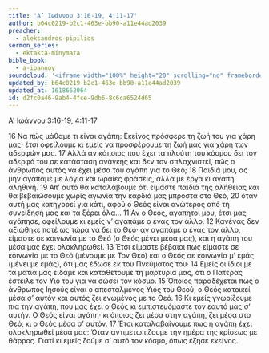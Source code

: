 ```yaml
---
title: 'Α’ Ιωάννου 3:16-19, 4:11-17'
author: b64c0219-b2c1-463e-bb90-a11e44ad2039
preacher:
  - aleksandros-pipilios
sermon_series:
  - ektakta-minymata
bible_book:
  - a-ioannoy
soundcloud: '<iframe width="100%" height="20" scrolling="no" frameborder="no" allow="autoplay" src="https://w.soundcloud.com/player/?url=https%3A//api.soundcloud.com/tracks/704510410%3Fsecret_token%3Ds-5XFBU&color=%23ff5500&inverse=false&auto_play=false&show_user=true"></iframe>'
updated_by: b64c0219-b2c1-463e-bb90-a11e44ad2039
updated_at: 1618662064
id: d2fc0a46-9ab4-4fce-9db6-8c6ca6524d65
---
```

Α' Ιωάννου 3:16-19, 4:11-17

16 Να πώς μάθαμε τι είναι αγάπη: Εκείνος πρόσφερε τη ζωή του για χάρη μας· έτσι οφείλουμε κι εμείς να προσφέρουμε τη ζωή μας για χάρη των αδερφών μας. 17 Αλλά αν κάποιος που έχει τα πλούτη του κόσμου δει τον αδερφό του σε κατάσταση ανάγκης και δεν τον σπλαχνιστεί, πώς ο άνθρωπος αυτός να έχει μέσα του αγάπη για το Θεό; 18 Παιδιά μου, ας μην αγαπάμε με λόγια και ωραίες φράσεις, αλλά με έργα κι αγάπη αληθινή. 19 Απ’ αυτό θα καταλάβουμε ότι είμαστε παιδιά της αλήθειας και θα βεβαιώσουμε χωρίς αγωνία την καρδιά μας μπροστά στο Θεό, 20 όταν αυτή μας κατηγορεί για κάτι, αφού ο Θεός είναι ανώτερος από τη συνείδησή μας και τα ξέρει όλα… 11 Αν ο Θεός, αγαπητοί μου, έτσι μας αγάπησε, οφείλουμε κι εμείς ν’ αγαπάμε ο ένας τον άλλο. 12 Κανένας δεν αξιώθηκε ποτέ ως τώρα να δει το Θεό· αν αγαπάμε ο ένας τον άλλο, είμαστε σε κοινωνία με το Θεό (o Θεός μένει μέσα μας), και η αγάπη του μέσα μας έχει ολοκληρωθεί. 13 Έτσι είμαστε βέβαιοι πως είμαστε σε κοινωνία με το Θεό (μένουμε με Τον Θεό) και ο Θεός σε κοινωνία μ’ εμάς (μένει με εμάς), ότι μας έδωσε εκ του Πνεύματος του· 14 Εμείς οι ίδιοι με τα μάτια μας είδαμε και καταθέτουμε τη μαρτυρία μας, ότι ο Πατέρας έστειλε τον Υιό του για να σώσει τον κόσμο. 15 Όποιος παραδέχεται πως ο άνθρωπος Ιησούς είναι ο απεσταλμένος Υιός του Θεού, ο Θεός κατοικεί μέσα σ’ αυτόν και αυτός ζει ενωμένος με το Θεό. 16 Κι εμείς γνωρίζουμε πια την αγάπη, που μας έχει ο Θεός κι εμπιστευόμαστε τον εαυτό μας σ’ αυτήν. Ο Θεός είναι αγάπη· κι όποιος ζει μέσα στην αγάπη, ζει μέσα στο Θεό, κι ο Θεός μέσα σ’ αυτόν. 17 Έτσι καταλαβαίνουμε πως η αγάπη έχει ολοκληρωθεί μέσα μας: Όταν αντιμετωπίζουμε την ημέρα της κρίσεως με θάρρος. Γιατί κι εμείς ζούμε σ’ αυτό τον κόσμο, όπως έζησε εκείνος.